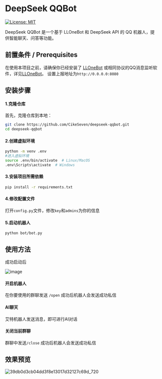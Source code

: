 # DeepSeek QQBot

[![License: MIT](https://img.shields.io/badge/License-MIT-yellow.svg)](https://opensource.org/licenses/MIT)

DeepSeek QQBot 是一个基于 LLOneBot 和 DeepSeek API 的 QQ 机器人，提供智能聊天、问答等功能。
## 前置条件 / Prerequisites

在使用本项目之前，请确保你已经安装了 [LLOneBot](https://github.com/LLOneBot/LLOneBot) 或相同协议的QQ消息监听软件，详见[LLOneBot](https://github.com/LLOneBot/LLOneBot)。
设置上报地址为`http://0.0.0.0:8080`

## 安装步骤

#### 1.克隆仓库

首先，克隆仓库到本地：

```bash
git clone https://github.com/CikeSeven/deepseek-qqbot.git
cd deepseek-qqbot
```
#### 2.创建虚拟环境
```bash
python -m venv .env
#进入虚拟环境
source .env/bin/activate  # Linux/MacOS
.env\Scripts\activate  # Windows
```
#### 3.安装项目所需依赖
```bash
pip install -r requirements.txt
```
#### 4.修改配置文件
打开`config.py`文件，修改`key`和`admins`为你的信息
#### 5.启动机器人
```
python bot/bot.py
```

## 使用方法
成功启动后

![image](https://github.com/user-attachments/assets/33d1584c-e349-4fd5-9c6f-e90aed0de832)

#### 开启机器人
在你要使用的群聊发送 `/open` 
成功后机器人会发送成功私信

#### AI聊天
艾特机器人发送消息，即可进行AI对话

#### 关闭当前群聊
群聊中发送`/close`
成功后机器人会发送成功私信

## 效果预览

![39db0d3cb04dd3f8e13017d32127c69d_720](https://github.com/user-attachments/assets/f6839acf-f99e-4308-900f-635c6cd27082)


